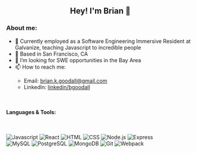 <h2 align='center'>Hey! I'm Brian 👋</h2>
<h3>About me:</h3>
<ul>

 <li>🏢 Currently employed as a Software Engineering Immersive Resident at Galvanize, teaching Javascript to incredible people</li>
 <li>📍 Based in San Francisco, CA</li>
 <li>🤔 I’m looking for SWE opportunities in the Bay Area</li>
 <li>📫 How to reach me:</li>
    <ul>
      <li>Email: <a target="_blank" rel="noopener noreferrer" href="mailto:brian.k.goodall@gmail.com">brian.k.goodall@gmail.com</a></li>
      <li>LinkedIn: <a target="_blank" rel="noopener noreferrer" href="https://www.linkedin.com/in/bgoodall/">linkedin/bgoodall</a></li>
    </ul>

</ul>

<br>
<h4>Languages & Tools:</h4>
<br>
<p>
 <img src="https://camo.githubusercontent.com/54594146796f3ae2f8800c01108cec243a40064e093cc8cd3e06594125e32989/68747470733a2f2f696d672e736869656c64732e696f2f62616467652f4a6176615363726970742532302d2532333332333333302e7376673f267374796c653d666c61742d737175617265266c6f676f3d6a617661736372697074266c6f676f436f6c6f723d253233463744463145" alt="Javascript">

 <img src="https://camo.githubusercontent.com/69b5bb56a79bd7f32a5ae1480b98f6e3894bfc213ea9175c5654041ee700f77c/68747470733a2f2f696d672e736869656c64732e696f2f62616467652f52656163742532302d2532333230323332612e7376673f267374796c653d666c61742d737175617265266c6f676f3d7265616374266c6f676f436f6c6f723d253233363144414642" alt="React">

 <img src="https://camo.githubusercontent.com/e84e8c46debf47a0dbec25b8887678258beb3fc26c01c16dce6f666ac0f73dcc/68747470733a2f2f696d672e736869656c64732e696f2f62616467652f48544d4c352532302d2532334533344632362e7376673f267374796c653d666c61742d737175617265266c6f676f3d68746d6c35266c6f676f436f6c6f723d7768697465" alt="HTML">

 <img src="https://camo.githubusercontent.com/fa6aefcad320ce174a226fb4cb2fd1d29f9d01197f96cfac1286162ea5f3ca3d/68747470733a2f2f696d672e736869656c64732e696f2f62616467652f435353332532302d2532333135373242362e7376673f267374796c653d666c61742d737175617265266c6f676f3d63737333266c6f676f436f6c6f723d7768697465" alt="CSS">

 <img src="https://camo.githubusercontent.com/64838c3fd8a0341d25c87fb2d5b3e443cedc3d701f959591781f8d60c1de9b6e/68747470733a2f2f696d672e736869656c64732e696f2f62616467652f4e6f64652e6a732532302d2532333433383533442e7376673f267374796c653d666c61742d737175617265266c6f676f3d6e6f64652e6a73266c6f676f436f6c6f723d7768697465" alt="Node.js">

 <img src="https://camo.githubusercontent.com/b8c9353fe0730fa7730879bde249806018bcac849ffe2aa0a8b16a7a6b15e6f8/68747470733a2f2f696d672e736869656c64732e696f2f62616467652f457870726573732532302d2532333430346435392e7376673f267374796c653d666c61742d737175617265" alt="Express">

  <br>

 <img src="https://camo.githubusercontent.com/dd2920722d59b86e158b263c77db4b80ba81f9105d86cf8a37254ebac68503a4/68747470733a2f2f696d672e736869656c64732e696f2f62616467652f4d7953514c2d2532333030662e7376673f267374796c653d666c61742d737175617265266c6f676f3d6d7973716c266c6f676f436f6c6f723d7768697465" alt="MySQL">

 <img src="https://camo.githubusercontent.com/0d983c9096b191cbc437844fcfdb93ea247f5c7c0f623051ce252f4ee78ec807/68747470733a2f2f696d672e736869656c64732e696f2f62616467652f506f737467726553514c2d2532333331363139322e7376673f267374796c653d666c61742d737175617265266c6f676f3d706f737467726573716c266c6f676f436f6c6f723d7768697465" alt="PostgreSQL">

 <img src="https://camo.githubusercontent.com/121989d41c7c952d553c9b32a2acaff506468bd20b176ba51a9ceecc14de927e/68747470733a2f2f696d672e736869656c64732e696f2f62616467652f4d6f6e676f44422d2532333465613934622e7376673f267374796c653d666c61742d737175617265266c6f676f3d6d6f6e676f6462266c6f676f436f6c6f723d7768697465" alt="MongoDB">

 <img src="https://camo.githubusercontent.com/38dc483f86127bf22df70fa9a1c3f497f2dca29ee0d58ee61ce50e5d8ea567a3/68747470733a2f2f696d672e736869656c64732e696f2f62616467652f4769742532302d2532334630353033332e7376673f267374796c653d666c61742d737175617265266c6f676f3d676974266c6f676f436f6c6f723d7768697465" alt="Git">

 <img src="https://camo.githubusercontent.com/9151f8465c3083d11034c1076fd598bf62060988e8992589fb6834b90ecec71c/68747470733a2f2f696d672e736869656c64732e696f2f62616467652f7765627061636b2532302d2532333844443646392e7376673f267374796c653d666c61742d737175617265266c6f676f3d7765627061636b266c6f676f436f6c6f723d626c61636b" alt="Webpack">
</p>
